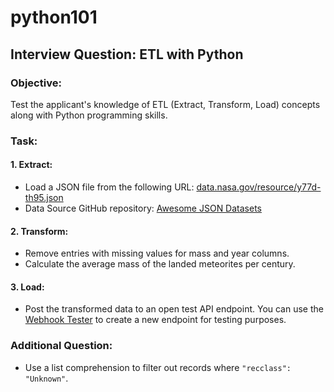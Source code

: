 # python101

## Interview Question: ETL with Python

### Objective:
Test the applicant's knowledge of ETL (Extract, Transform, Load) concepts along with Python programming skills.

### Task:

#### 1. Extract:
- Load a JSON file from the following URL: [data.nasa.gov/resource/y77d-th95.json](https://data.nasa.gov/resource/y77d-th95.json) 
- Data Source GitHub repository: [Awesome JSON Datasets](https://github.com/jdorfman/awesome-json-datasets)

#### 2. Transform:
- Remove entries with missing values for mass and year columns. 
- Calculate the average mass of the landed meteorites per century.

#### 3. Load:
- Post the transformed data to an open test API endpoint. You can use the [Webhook Tester](https://webhook.site) to create a new endpoint for testing purposes.

### Additional Question:
- Use a list comprehension to filter out records where `"recclass": "Unknown"`.
